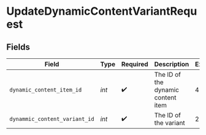 # UpdateDynamicContentVariantRequest


## Fields

| Field                              | Type                               | Required                           | Description                        | Example                            |
| ---------------------------------- | ---------------------------------- | ---------------------------------- | ---------------------------------- | ---------------------------------- |
| `dynamic_content_item_id`          | *int*                              | :heavy_check_mark:                 | The ID of the dynamic content item | 47                                 |
| `dynammic_content_variant_id`      | *int*                              | :heavy_check_mark:                 | The ID of the variant              | 23                                 |